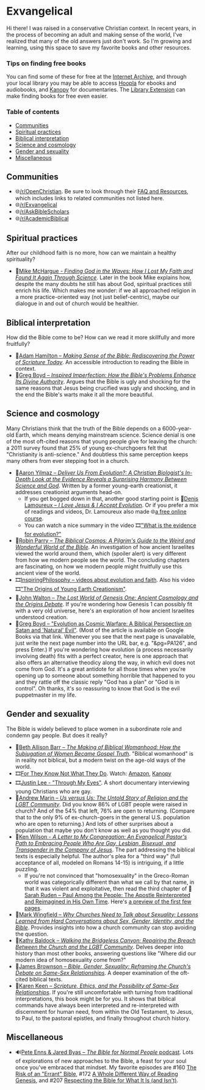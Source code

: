 <!-- omit in toc -->
# Exvangelical

Hi there! I was raised in a conservative Christian context. In recent years, in the process of becoming an adult and making sense of the world, I've realized that many of the old answers just don't work. So I'm growing and learning, using this space to save my favorite books and other resources.

<!-- omit in toc -->
### Tips on finding free books

You can find some of these for free at the [Internet Archive](https://archive.org), and through your local library you may be able to access [Hoopla](https://www.hoopladigital.com) for ebooks and audiobooks, and [Kanopy](https://www.kanopy.com) for documentaries. The [Library Extension](https://www.libraryextension.com) can make finding books for free even easier.

<!-- omit in toc -->
### Table of contents
- [Communities](#communities)
- [Spiritual practices](#spiritual-practices)
- [Biblical interpretation](#biblical-interpretation)
- [Science and cosmology](#science-and-cosmology)
- [Gender and sexuality](#gender-and-sexuality)
- [Miscellaneous](#miscellaneous)

## Communities

- 🌐[/r/OpenChristian](https://www.reddit.com/r/OpenChristian/). Be sure to look through their [FAQ and Resources](https://www.reddit.com/r/OpenChristian/comments/ulfbux/faq_and_resources_please_read_before_you_post/), which includes links to related communities not listed here.
- 🌐[/r/Exvangelical](https://www.reddit.com/r/Exvangelical)
- 🌐[/r/AskBibleScholars](https://www.reddit.com/r/AskBibleScholars/)
- 🌐[/r/AcademicBiblical](https://www.reddit.com/r/AcademicBiblical/)

## Spiritual practices

After our childhood faith is no more, how can we maintain a healthy spirituality?

- 📕[Mike McHargue - *Finding God in the Waves: How I Lost My Faith and Found It Again Through Science*](https://www.goodreads.com/book/show/28363993). Later in the book Mike explains how, despite the many doubts he still has about God, spiritual practices still enrich his life. Which makes me wonder: if we all approached religion in a more practice-oriented way (not just belief-centric), maybe our dialogue in and out of church would be healthier.

## Biblical interpretation

How did the Bible come to be? How can we read it more skillfully and more fruitfully?

- 📕[Adam Hamilton – *Making Sense of the Bible: Rediscovering the Power of Scripture Today*](https://www.goodreads.com/book/show/20820158). An accessible introduction to reading the Bible in context.
- 📕[Greg Boyd – *Inspired Imperfection: How the Bible's Problems Enhance Its Divine Authority*](https://www.goodreads.com/book/isbn?isbn=B07NSGG3MK). Argues that the Bible is ugly and shocking for the same reasons that Jesus being crucified was ugly and shocking, and in the end the Bible's warts make it all the more beautiful.

## Science and cosmology

Many Christians think that the truth of the Bible depends on a 6000-year-old Earth, which means denying mainstream science. Science denial is one of the most oft-cited reasons that young people give for leaving the church: a 2011 survey found that 25% of young ex-churchgoers felt that "Christianity is anti-science." And doubtless this same perception keeps many others from ever stepping foot in a church.

- 📕[Aaron Yilmaz – *Deliver Us From Evolution?: A Christian Biologist's In-Depth Look at the Evidence Reveals a Surprising Harmony Between Science and God*](https://www.goodreads.com/book/isbn?isbn=B071CXGXM2). Written by a former young-earth creationist, it addresses creationist arguments head-on.
  - If you get bogged down in that, another good starting point is 📕[Denis Lamoureux – *I Love Jesus & I Accept Evolution*](https://www.goodreads.com/book/show/6553824-i-love-jesus-i-accept-evolution). Or if you prefer a mix of readings and videos, Dr. Lamoureux also made 🌐[a free online course](https://www.coursera.org/learn/science-and-religion-101).
  - You can watch a nice summary in the video 🎞️["What is the evidence for evolution?"](https://youtu.be/lIEoO5KdPvg)
- 📕[Robin Parry – *The Biblical Cosmos: A Pilgrim's Guide to the Weird and Wonderful World of the Bible*](https://www.goodreads.com/book/isbn?isbn=B00SU6CG1W). An investigation of how ancient Israelites viewed the world around them, which (spoiler alert) is very different from how we modern people see the world. The concluding chapters are fascinating, on how we modern people might fruitfully use this ancient view of the world.
- 🎞️[InspiringPhilosophy – videos about evolution and faith](https://inspiringphilosophy.org/evolution-and-genesis). Also his video 🎞️["The Origins of Young Earth Creationism"](https://youtu.be/RLcNTAi0Cw4).
- 📕[John Walton – *The Lost World of Genesis One: Ancient Cosmology and the Origins Debate*](https://www.goodreads.com/book/isbn?isbn=B003VM8QK0). If you're wondering how Genesis 1 can possibly fit with a very old universe, here's an exploration of how ancient Israelites understood creation.
- 📄[Greg Boyd – "Evolution as Cosmic Warfare: A Biblical Perspective on Satan and 'Natural' Evil"](https://www.google.com/books/edition/Creation_Made_Free/gwpMAwAAQBAJ?hl=en&gbpv=1&pg=PA125). (Most of the article is available on Google Books via that link. Whenever you see that the next page is unavailable, just write the next page number into the URL bar, e.g. "&pg=PA126", and press Enter.) If you're wondering how evolution (a process necessarily involving death) fits with a perfect creator, here is one approach that also offers an alternative theodicy along the way, in which evil does not come from God. It's a great antidote for all those times when you're opening up to someone about something horrible that happened to you and they rattle off the classic reply "God has a plan" or "God is in control". Oh thanks, it's so reassuring to know that God is the evil puppetmaster in my life.

## Gender and sexuality

The Bible is widely believed to place women in a subordinate role and condemn gay people. But does it really?

- 📕[Beth Allison Barr – *The Making of Biblical Womanhood: How the Subjugation of Women Became Gospel Truth*](https://www.goodreads.com/book/show/54233271). "Biblical womanhood" is in reality not biblical, but a modern twist on the age-old ways of the world.
- 🎞️[For They Know Not What They Do](https://www.fortheyknow.org). Watch: [Amazon](https://www.amazon.com/dp/B08HQYQJLC), [Kanopy](https://www.kanopy.com/en/jeffco/video/10736369)
- 🎞️[Justin Lee - "Through My Eyes"](https://youtu.be/EVswuw3bJns). A short documentary interviewing young Christians who are gay.
- 📕[Andrew Marin – *Us versus Us: The Untold Story of Religion and the LGBT Community*](https://www.goodreads.com/book/show/28084898). Did you know 86% of LGBT people were raised in church? And of the 54% that left, 76% are open to returning. (Compare that to the only 9% of ex-church-goers in the general U.S. population who are open to returning.) And lots of other surprises about a population that maybe you don't know as well as you thought you did.
- 📕[Ken Wilson - *A Letter to My Congregation: An Evangelical Pastor's Path to Embracing People Who Are Gay, Lesbian, Bisexual, and Transgender in the Company of Jesus*](https://www.goodreads.com/book/show/20750953). The part addressing the biblical texts is especially helpful. The author's plea for a "third way" (full acceptance of all, modeled on Romans 14-15) is intriguing, if a little puzzling.
  - If you're not convinced that "homosexuality" in the Greco-Roman world was categorically different than what we call by that name, in that it was violent and exploitative, then read the third chapter of 📕[Sarah Ruden – Paul Among the People: The Apostle Reinterpreted and Reimagined in His Own Time](https://www.goodreads.com/book/show/7738312). Here's [a preview of the first few pages](https://www.google.com/books/edition/Paul_Among_the_People/ibjVCQAAQBAJ?gbpv=1&pg=PA45).
- 📕[Mark Wingfield – *Why Churches Need to Talk about Sexuality: Lessons Learned from Hard Conversations about Sex, Gender, Identity, and the Bible*](https://www.goodreads.com/book/show/49053913). Provides insights into how a church community can stop avoiding the question.
- 📕[Kathy Baldock – *Walking the Bridgeless Canyon: Repairing the Breach Between the Church and the LGBT Community*](https://www.goodreads.com/book/show/23367214). Delves deeper into history than most other books, answering questions like "Where did our modern idea of homosexuality come from?"
- 📕[James Brownson – *Bible, Gender, Sexuality: Reframing the Church's Debate on Same-Sex Relationships*](https://www.goodreads.com/book/isbn?isbn=B00CA6CMLW). A deeper examination of the oft-cited biblical texts.
- 📕[Karen Keen – *Scripture, Ethics, and the Possibility of Same-Sex Relationships*](https://www.goodreads.com/book/isbn?isbn=B08MJZQ7JN). If you're still uncomfortable with turning from traditional interpretations, this book might be for you. It shows that biblical commands have always been interpreted and re-interpreted with discernment for human need, from within the Old Testament, to Jesus, to Paul, to the pastoral epistles, and finally throughout church history.

## Miscellaneous

- 🔊[Pete Enns & Jared Byas – *The Bible for Normal People* podcast](https://peteenns.com/podcast). Lots of explorations of new approaches to the Bible, a feast for your soul once you've embraced that mindset. My favorite episodes are #160 [The Risk of an "Errant" Bible](https://peteenns.com/episode-160-the-risk-of-an-errant-bible/), #172 [A Whole Different Way of Reading Genesis](https://peteenns.com/episode-172-pete-enns-a-whole-different-way-of-reading-genesis/), and #207 [Respecting the Bible for What It Is (and Isn't)](https://peteenns.com/episode-207-pete-enns-jared-byas-respecting-the-bible-for-what-it-is-and-isnt/).
